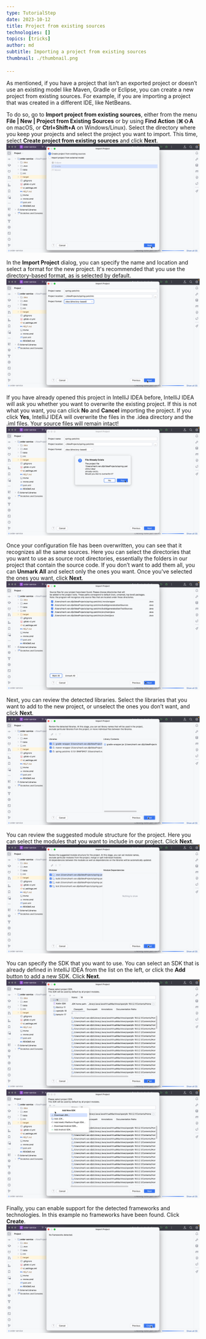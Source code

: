 ```yaml
---
type: TutorialStep
date: 2023-10-12
title: Project from existing sources
technologies: []
topics: [tricks]
author: md
subtitle: Importing a project from existing sources
thumbnail: ./thumbnail.png

---
```


As mentioned, if you have a project that isn’t an exported project or doesn’t use an existing model like Maven, Gradle or Eclipse, you can create a new project from existing sources. For example, if you are importing a project that was created in a different IDE, like NetBeans. 

To do so, go to **Import project from existing sources**, either from the menu **File | New | Project from Existing Sources** or by using **Find Action** (**⌘⇧A** on macOS, or **Ctrl+Shift+A** on Windows/Linux). Select the directory where you keep your projects and select the project you want to import. This time, select **Create project from existing sources** and click **Next**.
![Create project from existing sources](create-existing-sources.png)

In the **Import Project** dialog, you can specify the name and location and select a format for the new project. It's recommended that you use the directory-based format, as is selected by default.
![Import Project](import-project.png)

If you have already opened this project in IntelliJ IDEA before, IntelliJ IDEA will ask you whether you want to overwrite the existing project. If this is not what you want, you can click **No** and **Cancel** importing the project. If you click **Yes**, IntelliJ IDEA will overwrite the files in the .idea directory and the .iml files. Your source files will remain intact! 
![File already exists](file-already-exists.png)

Once your configuration file has been overwritten, you can see that it recognizes all the same sources. Here you can select the directories that you want to use as source root directories, essentially the folders in our project that contain the source code. If you don’t want to add them all, you can **Unmark All** and select only the ones you want. Once you've selected the ones you want, click **Next**.
![Import Project: Files](import-project-files.png)

Next, you can review the detected libraries. Select the libraries that you want to add to the new project, or unselect the ones you don’t want, and click **Next**.
![Import Project: Libraries](import-project-libraries.png)

You can review the suggested module structure for the project. Here you can select the modules that you want to include in our project. Click **Next**.
![Import Project: Modules](import-project-modules.png)

You can specify the SDK that you want to use. You can select an SDK that is already defined in IntelliJ IDEA from the list on the left, or click the **Add** button to add a new SDK. Click **Next**.
![Import Project: SDK](import-project-sdk.png)
![Import Project: Add SDK](import-project-add-sdk.png)

Finally, you can enable support for the detected frameworks and technologies. In this example no frameworks have been found. Click **Create**.
![Import Project: Frameworks](import-project-frameworks.png)